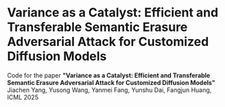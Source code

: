 # Variance as a Catalyst: Efficient and Transferable Semantic Erasure Adversarial Attack for Customized Diffusion Models
Code for the paper **"Variance as a Catalyst: Efficient and Transferable Semantic Erasure Adversarial Attack for Customized Diffusion Models"** Jiachen Yang, Yusong Wang, Yanmei Fang, Yunshu Dai, Fangjun Huang, ICML 2025
